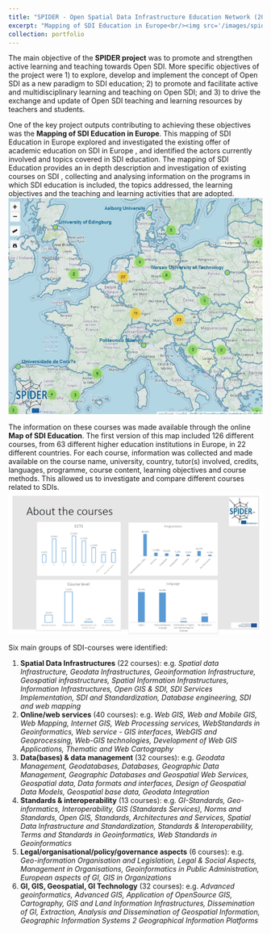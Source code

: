 ```yaml
---
title: "SPIDER - Open Spatial Data Infrastructure Education Network (2020-2022) "
excerpt: "Mapping of SDI Education in Europe<br/><img src='/images/spider.png'>"
collection: portfolio
---
```


The main objective of the **SPIDER project** was to promote and strengthen active learning and teaching towards Open SDI. More specific objectives of the project were 1)
to explore, develop and implement the concept of Open SDI as a new paradigm to SDI education; 2) to promote and facilitate active and multidisciplinary learning and teaching on Open SDI; and 3) to drive the exchange and update of Open SDI teaching and learning resources by teachers and students.

One of the key project outputs contributing to achieving these objectives was the **Mapping of SDI Education in Europe**. This mapping of SDI Education in Europe explored and investigated the existing offer of academic education on SDI in Europe , and identified the actors currently involved and topics covered in SDI education. The mapping of SDI Education provides an in depth description and investigation of existing courses on SDI , collecting and analysing information on the programs in which SDI education is included, the topics addressed, the learning objectives and the teaching and learning activities that are adopted.
<br/><img src='/images/spider.png'>

The information on these courses was made available through the online **Map of SDI Education**. The first version of this map included 126 different courses, from 63
different higher education institutions in Europe, in 22 different countries. For each course, information was collected and made available on the course name, university, country, tutor(s) involved, credits, languages, programme, course content, learning objectives and course methods. This allowed us to investigate and compare different courses related to SDIs.
<br/><img src='/images/spider2.png'>

Six main groups of SDI-courses were identified:
1. **Spatial Data Infrastructures** (22 courses): e.g. _Spatial data Infrastructure, Geodata Infrastructures, Geoinformation Infrastructure, Geospatial infrastructures, Spatial Information Infrastructures, Information Infrastructures, Open GIS & SDI, SDI Services Implementation, SDI and Standardization, Database engineering, SDI and web mapping_
2. **Online/web services** (40 courses): e.g. _Web GIS, Web and Mobile GIS, Web Mapping, Internet GIS, Web Processing services, WebStandards in Geoinformatics, Web service - GIS interfaces, WebGIS and Geoprocessing, Web-GIS technologies, Development of Web GIS Applications, Thematic and Web Cartography_
3. **Data(bases) & data management** (32 courses): e.g. _Geodata Management, Geodatabases, Databases, Geographic Data Management, Geographic Databases and Geospatial Web Services, Geospatial data, Data formats and interfaces, Design of Geospatial Data Models, Geospatial base data, Geodata Integration_
4. **Standards & interoperability** (13 courses): e.g. _GI-Standards, Geo-informatics, Interoperability, GIS (Standards Services), Norms and Standards, Open GIS, Standards, Architectures and Services, Spatial Data Infrastructure and Standardization, Standards & Interoperability, Terms and Standards in Geoinformatics, Web Standards in Geoinformatics_
5. **Legal/organisational/policy/governance aspects** (6 courses): e.g. _Geo-information Organisation and Legislation, Legal & Social Aspects, Management in Organisations, Geoinformatics in Public Administration, European aspects of GI, GIS in Organizations_
6. **GI, GIS, Geospatial, GI Technology** (32 courses): e.g. _Advanced geoinformatics, Advanced GIS, Application of OpenSource GIS, Cartography, GIS and Land Information Infrastructures, Dissemination of GI, Extraction, Analysis and Dissemination of Geospatial Information, Geographic Information Systems 2 Geographical Information Platforms_



